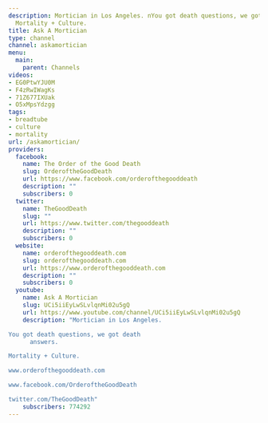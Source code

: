 ```yaml
---
description: Mortician in Los Angeles. nYou got death questions, we got death answers.
  Mortality + Culture.
title: Ask A Mortician
type: channel
channel: askamortician
menu:
  main:
    parent: Channels
videos:
- EG0PtwYJU0M
- F4zRwIWagKs
- 71Z677IXUak
- O5xMpsYdzgg
tags:
- breadtube
- culture
- mortality
url: /askamortician/
providers:
  facebook:
    name: The Order of the Good Death
    slug: OrderoftheGoodDeath
    url: https://www.facebook.com/orderofthegooddeath
    description: ""
    subscribers: 0
  twitter:
    name: TheGoodDeath
    slug: ""
    url: https://www.twitter.com/thegooddeath
    description: ""
    subscribers: 0
  website:
    name: orderofthegooddeath.com
    slug: orderofthegooddeath.com
    url: https://www.orderofthegooddeath.com
    description: ""
    subscribers: 0
  youtube:
    name: Ask A Mortician
    slug: UCi5iiEyLwSLvlqnMi02u5gQ
    url: https://www.youtube.com/channel/UCi5iiEyLwSLvlqnMi02u5gQ
    description: "Mortician in Los Angeles.

You got death questions, we got death
      answers.

Mortality + Culture.

www.orderofthegooddeath.com

www.facebook.com/OrderoftheGoodDeath

twitter.com/TheGoodDeath"
    subscribers: 774292
---
```

